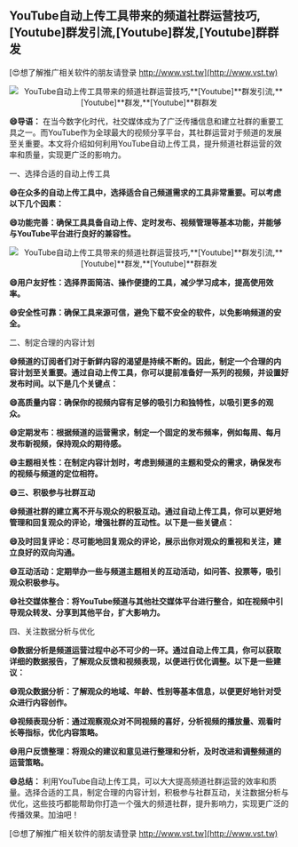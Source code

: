 ## **YouTube自动上传工具带来的频道社群运营技巧,**[Youtube]**群发引流,**[Youtube]**群发,**[Youtube]**群群发**

[😍想了解推广相关软件的朋友请登录 http://www.vst.tw](http://www.vst.tw)

 <center><img src="https://vst.tw/MP4/tuiguang/png/3.png" alt="YouTube自动上传工具带来的频道社群运营技巧,**[Youtube]**群发引流,**[Youtube]**群发,**[Youtube]**群群发"></center>

**😄导语：**
在当今数字化时代，社交媒体成为了广泛传播信息和建立社群的重要工具之一。而YouTube作为全球最大的视频分享平台，其社群运营对于频道的发展至关重要。本文将介绍如何利用YouTube自动上传工具，提升频道社群运营的效率和质量，实现更广泛的影响力。

一、选择合适的自动上传工具

**😄在众多的自动上传工具中，选择适合自己频道需求的工具非常重要。可以考虑以下几个因素：**

**😄功能完善：确保工具具备自动上传、定时发布、视频管理等基本功能，并能够与YouTube平台进行良好的兼容性。**

 <center><img src="https://vst.tw/MP4/tuiguang/png/1.png" alt="YouTube自动上传工具带来的频道社群运营技巧,**[Youtube]**群发引流,**[Youtube]**群发,**[Youtube]**群群发"></center>

**😄用户友好性：选择界面简洁、操作便捷的工具，减少学习成本，提高使用效率。**

**😄安全性可靠：确保工具来源可信，避免下载不安全的软件，以免影响频道的安全。**

二、制定合理的内容计划

**😄频道的订阅者们对于新鲜内容的渴望是持续不断的。因此，制定一个合理的内容计划至关重要。通过自动上传工具，你可以提前准备好一系列的视频，并设置好发布时间。以下是几个关键点：**

**😄高质量内容：确保你的视频内容有足够的吸引力和独特性，以吸引更多的观众。**

**😄定期发布：根据频道的运营需求，制定一个固定的发布频率，例如每周、每月发布新视频，保持观众的期待感。**

**😄主题相关性：在制定内容计划时，考虑到频道的主题和受众的需求，确保发布的视频与频道的定位相符。**

**😄三、积极参与社群互动**

**😄频道社群的建立离不开与观众的积极互动。通过自动上传工具，你可以更好地管理和回复观众的评论，增强社群的互动性。以下是一些关键点：**

**😄及时回复评论：尽可能地回复观众的评论，展示出你对观众的重视和关注，建立良好的双向沟通。**

**😄互动活动：定期举办一些与频道主题相关的互动活动，如问答、投票等，吸引观众积极参与。**

**😄社交媒体整合：将YouTube频道与其他社交媒体平台进行整合，如在视频中引导观众转发、分享到其他平台，扩大影响力。**

四、关注数据分析与优化

**😄数据分析是频道运营过程中必不可少的一环。通过自动上传工具，你可以获取详细的数据报告，了解观众反馈和视频表现，以便进行优化调整。以下是一些建议：**

**😄观众数据分析：了解观众的地域、年龄、性别等基本信息，以便更好地针对受众进行内容创作。**

**😄视频表现分析：通过观察观众对不同视频的喜好，分析视频的播放量、观看时长等指标，优化内容策略。**

**😄用户反馈整理：将观众的建议和意见进行整理和分析，及时改进和调整频道的运营策略。**

**😄总结：**
利用YouTube自动上传工具，可以大大提高频道社群运营的效率和质量。选择合适的工具，制定合理的内容计划，积极参与社群互动，关注数据分析与优化，这些技巧都能帮助你打造一个强大的频道社群，提升影响力，实现更广泛的传播效果。加油吧！

[😍想了解推广相关软件的朋友请登录 http://www.vst.tw](http://www.vst.tw)



